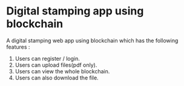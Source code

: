 # Digital stamping app using blockchain
A digital stamping web app using blockchain which has the following features : 
  1) Users can register / login.
  2) Users can upload files(pdf only).
  3) Users can view the whole blockchain.
  4) Users can also download the file.

